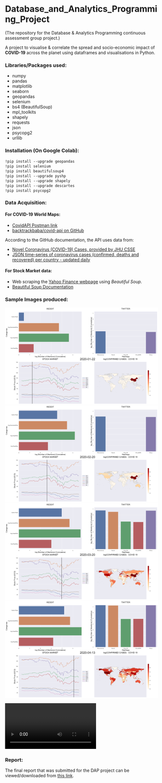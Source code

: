 # Database_and_Analytics_Programming_Project
(The repository for the Database &amp; Analytics Programming continuous assessment group project.)

A project to visualise & correlate the spread and socio-economic impact of **COVID-19** across the planet using dataframes and visualisations in Python. <br>

### Libraries/Packages used:
- numpy
- pandas
- matplotlib
- seaborn
- geopandas
- selenium
- bs4 (BeautifulSoup)
- mpl_toolkits
- shapely
- requests
- json
- psycopg2
- urllib

### Installation (On Google Colab):
    !pip install --upgrade geopandas
    !pip install selenium
    !pip install beautifulsoup4
    !pip install --upgrade pyshp
    !pip install --upgrade shapely
    !pip install --upgrade descartes
    !pip install psycopg2

### Data Acquisition:
#### For COVID-19 World Maps:
- [CovidAPI Postman link](https://documenter.getpostman.com/view/2568274/SzS8rjbe?version=latest)
- [backtrackbaba/covid-api on GitHub](https://github.com/backtrackbaba/covid-api)

According to the GitHub documentation, the API uses data from:
- [Novel Coronavirus (COVID-19) Cases, provided by JHU CSSE](https://github.com/CSSEGISandData/COVID-19)
- [JSON time-series of coronavirus cases (confirmed, deaths and recovered) per country - updated daily](https://github.com/pomber/covid19)

#### For Stock Market data:
- Web scraping the [Yahoo Finance webpage](https://finance.yahoo.com/) using _Beautiful Soup_.
- [Beautiful Soup Documentation](https://pypi.org/project/beautifulsoup4/)


### Sample Images produced:
![2020-01-22](/final_images/dashboard/COMBO_1.png)
![2020-02-20](/final_images/dashboard/COMBO_2.png)
![2020-03-20](/final_images/dashboard/COMBO_3.png)
![2020-04-13](/final_images/dashboard/COMBO_4.png)

![Video showcasing the dashboard](/final_videos/0.25sec_each_VIDEO.mp4)


### Report:
The final report that was submitted for the DAP project can be viewed/downloaded from [this link]().




